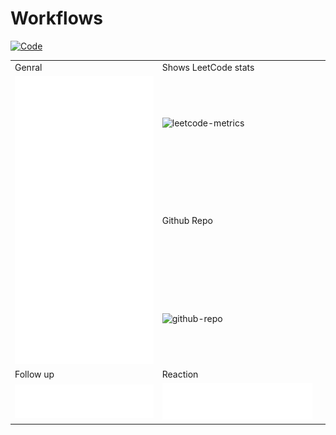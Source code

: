 # Workflows
<!-- 
![Github metrics](https://github.com/iamAntimPal/Workflows/blob/main/github-metrics.svg)
-->
[![Code](https://github.com/iamAntimPal/Workflows/actions/workflows/Code.yml/badge.svg)](https://github.com/iamAntimPal/Workflows/actions/workflows/Code.yml)
<table>
  <tr>
    <td>Genral</td>
    <td>Shows LeetCode stats</td>
  </tr>
  <tr>
    <td rowspan="3"><img src="https://github.com/iamAntimPal/Workflows/blob/main/github-metrics.svg" alt="github-metrics"></td>
    <td><img src="https://gist.githubusercontent.com/iamAntimPal/1c22864dc3cb5967c03b4e2cd4239284/raw/leetcode.svg" alt="leetcode-metrics"></td>
  </tr>
  <tr>
    <td> Github Repo <td>
  </tr>
  <tr>
    <td><img src="https://gist.githubusercontent.com/iamAntimPal/1c22864dc3cb5967c03b4e2cd4239284/raw/lines.svg" alt="github-repo"></td>
  </tr>
  <tr>
    <td>Follow up</td>
    <td>Reaction</td>
  </tr>
  <tr>
    <td><img src="https://github.com/iamAntimPal/Workflows/blob/main/metrics.plugin.reactions.svg" alt="Follow-up"></td>
    <td><img src="https://github.com/iamAntimPal/Workflows/blob/main/metrics.plugin.reactions.svg" alt="Follow-up"></td>
  </tr>
</table>
